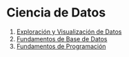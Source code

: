 # Ciencia de Datos

1. [Exploración y Visualización de Datos](materias/exploracion-visualizacion/README.md)
1. [Fundamentos de Base de Datos](materias/base-datos/README.md)
1. [Fundamentos de Programación](materias/programacion/README.md)
